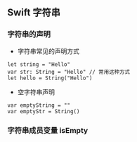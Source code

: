 ## Swift 字符串

### 字符串的声明
* 字符串常见的声明方式

```
let string = "Hello"
var str: String = "Hello" // 常用这种方式
let hello = String("Hello")
```

* 空字符串声明

```
var emptyString = ""
var emptyStr = String()
```

### 字符串成员变量 isEmpty






